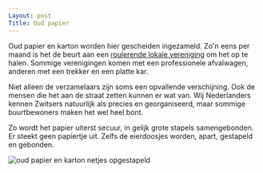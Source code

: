 ```yaml
---
Layout: post
Title: Oud papier
---
```


Oud papier en karton worden hier gescheiden ingezameld. Zo'n eens per maand is het de beurt aan een [roulerende lokale vereniging](https://www.wettingen.ch/abfallarten/2095) om het op te halen. Sommige verenigingen komen met een professionele afvalwagen, anderen met een trekker en een platte kar.

Niet alleen de verzamelaars zijn soms een opvallende verschijning. Ook de mensen die het aan de straat zetten kunnen er wat van. Wij Nederlanders kennen Zwitsers natuurlijk als precies en georganiseerd, maar sommige buurtbewoners maken het wel heel bont.

Zo wordt het papier uiterst secuur, in gelijk grote stapels samengebonden. Er steekt geen papiertje uit. Zelfs de eierdoosjes worden, apart, gestapeld en gebonden.

![oud papier en karton netjes opgestapeld](https://bear-images.sfo2.cdn.digitaloceanspaces.com/roaldruiter-1672954009-0.jpg)